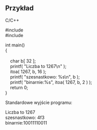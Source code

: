 ## Przykład

C/C++

#include <cstdio>  
#include <cstdlib>  
  
int main()  
{  
     
    char b[ 32 ];  
    printf( "Liczba to 1267\n" );  
    itoa( 1267, b, 16 );  
    printf( "szesnastkowo: %s\n", b );  
    printf( "binarnie:%s", itoa( 1267, b, 2 ) );  
    return 0;  
}

Standardowe wyjście programu:  

Liczba to 1267  
szesnastkowo: 4f3  
binarnie:10011110011